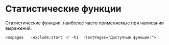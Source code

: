 # Статистические функции

Статистические функции, наиболее часто применяемые при написании выражений.

`<nspages   -exclude:start -r -h1  -textPages="Доступные функции:">`


